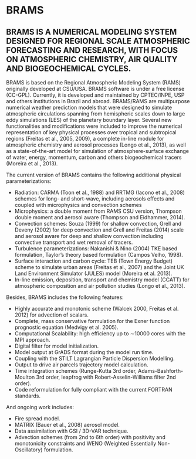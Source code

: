 # BRAMS

## BRAMS IS A NUMERICAL MODELING SYSTEM DESIGNED FOR REGIONAL SCALE ATMOSPHERIC FORECASTING AND RESEARCH, WITH FOCUS ON ATMOSPHERIC CHEMISTRY, AIR QUALITY AND BIOGEOCHEMICAL CYCLES.

BRAMS is based on the Regional Atmospheric Modeling System (RAMS) originally developed at CSU/USA. BRAMS software is under a free license (CC-GPL). Currently, it is developed and maintained by CPTEC/INPE, USP and others institutions in Brazil and abroad. BRAMS/RAMS are multipurpose numerical weather prediction models that were designed to simulate atmospheric circulations spanning from hemispheric scales down to large eddy simulations (LES) of the planetary boundary layer. Several new functionalities and modifications were included to improve the numerical representation of key physical processes over tropical and subtropical regions (Freitas et al., 2005, 2009), a complete in-line module for atmospheric chemistry and aerosol processes (Longo et al., 2013), as well as a state-of-the-art model for simulation of atmosphere-surface exchange of water, energy, momentum, carbon and others biogeochemical tracers (Moreira et al., 2013).

The current version of BRAMS contains the following additional physical parameterizations:

* Radiation:  CARMA (Toon et al., 1988) and RRTMG (Iacono et al., 2008) schemes for long- and short-wave, including aerosols effects and coupled with microphysics and convection schemes
* Microphysics: a double moment from RAMS CSU version, Thompson double moment and aerosol aware (Thompson and Eidhammer, 2014).
* Convection schemes:  Souza (1999) for shallow convection, Grell and Deveny (2002) for deep convection and Grell and Freitas (2014) scale and aerosol aware for deep and shallow convection including convective transport and wet removal of tracers.
* Turbulence parameterizations: Nakanishi & Nino (2004) TKE based formulation, Taylor’s theory based formulation (Campos Velho, 1998).
* Surface interaction and carbon cycle: TEB (Town Energy Budget) scheme to simulate urban areas (Freitas et al., 2007) and the Joint UK Land Environment Simulator (JULES) model (Moreira et al. 2013).
* In-line emission, deposition, transport and chemistry model (CCATT) for atmospheric composition and air pollution studies (Longo et al., 2013).

Besides, BRAMS includes the following features:

* Highly accurate and monotonic scheme (Walcek 2000, Freitas et al. 2012) for advection of scalars.
* Complete, mass conservative formulation for the Exner function prognostic equation (Medvigy et al. 2005).
* Computational Scalability: high efficiency up to ∼10000 cores with the MPI approach.
* Digital filter for model initialization.
* Model output at GrADS format during the model run time.
* Coupling with the STILT Lagrangian Particle Dispersion Modelling.
* Output to drive air parcels trajectory model calculation.
* Time integration schemes (Runge-Kutta 3rd order, Adams-Bashforth-Moulton 3rd order, leapfrog with Robert-Asselin-Williams filter 2nd order).
* Code reformulation for fully compliant with the current FORTRAN standards.

And ongoing work includes:

* Fire spread model.
* MATRIX (Bauer et al., 2008) aerosol model.
* Data assimilation with GSI / 3D-VAR technique.
* Advection schemes (from 2nd to 6th order) with positivity and monotonicity constraints and WENO (Weighted Essentially Non-Oscillatory) formulation.
